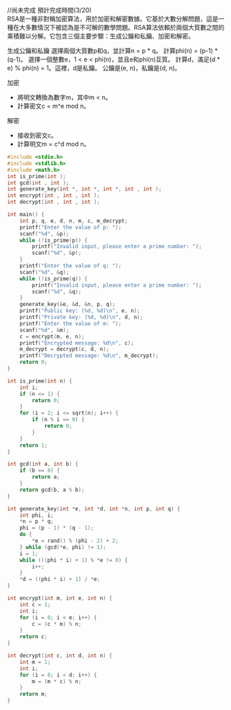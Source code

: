 //尚未完成 預計完成時間(3/20)  
RSA是一種非對稱加密算法，用於加密和解密數據。它基於大數分解問題，這是一種在大多數情況下被認為是不可解的數學問題。RSA算法依賴於兩個大質數之間的乘積難以分解。它包含三個主要步驟：生成公鑰和私鑰、加密和解密。

生成公鑰和私鑰
選擇兩個大質數p和q，並計算n = p * q。
計算phi(n) = (p-1) * (q-1)。
選擇一個整數e，1 < e < phi(n)，並且e和phi(n)互質。
計算d，滿足(d * e) % phi(n) = 1。這裡，d是私鑰。
公鑰是(e, n)，私鑰是(d, n)。

加密  
  + 將明文轉換為數字m，其中m < n。  
  + 計算密文c = m^e mod n。
  
解密  
  + 接收到密文c。  
  + 計算明文m = c^d mod n。  
```c
#include <stdio.h>
#include <stdlib.h>
#include <math.h>
int is_prime(int );
int gcd(int , int );
int generate_key(int *, int *, int *, int , int );
int encrypt(int , int , int );
int decrypt(int , int , int );

int main() {
    int p, q, e, d, n, m, c, m_decrypt;
    printf("Enter the value of p: ");
    scanf("%d", &p);
    while (!is_prime(p)) {
        printf("Invalid input, please enter a prime number: ");
        scanf("%d", &p);
    }
    printf("Enter the value of q: ");
    scanf("%d", &q);
    while (!is_prime(q)) {
        printf("Invalid input, please enter a prime number: ");
        scanf("%d", &q);
    }
    generate_key(&e, &d, &n, p, q);
    printf("Public key: (%d, %d)\n", e, n);
    printf("Private key: (%d, %d)\n", d, n);
    printf("Enter the value of m: ");
    scanf("%d", &m);
    c = encrypt(m, e, n);
    printf("Encrypted message: %d\n", c);
    m_decrypt = decrypt(c, d, n);
    printf("Decrypted message: %d\n", m_decrypt);
    return 0;
}

int is_prime(int n) {
    int i;
    if (n <= 1) {
        return 0;
    }
    for (i = 2; i <= sqrt(n); i++) {
        if (n % i == 0) {
            return 0;
        }
    }
    return 1;
}

int gcd(int a, int b) {
    if (b == 0) {
        return a;
    }
    return gcd(b, a % b);
}

int generate_key(int *e, int *d, int *n, int p, int q) {
    int phi, i;
    *n = p * q;
    phi = (p - 1) * (q - 1);
    do {
        *e = rand() % (phi - 2) + 2;
    } while (gcd(*e, phi) != 1);
    i = 1;
    while (((phi * i) + 1) % *e != 0) {
        i++;
    }
    *d = ((phi * i) + 1) / *e;
}

int encrypt(int m, int e, int n) {
    int c = 1;
    int i;
    for (i = 0; i < e; i++) {
        c = (c * m) % n;
    }
    return c;
}

int decrypt(int c, int d, int n) {
    int m = 1;
    int i;
    for (i = 0; i < d; i++) {
        m = (m * c) % n;
    }
    return m;
}
```

